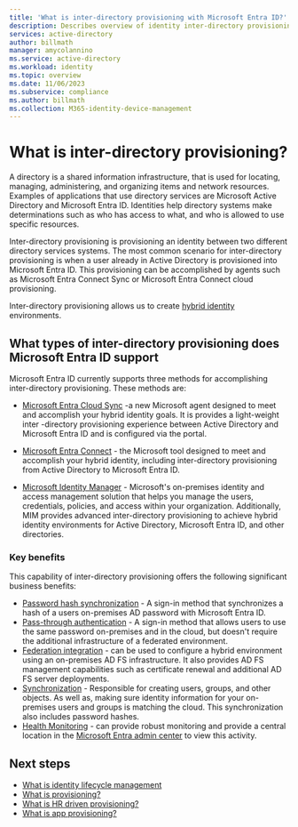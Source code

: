 ```yaml
---
title: 'What is inter-directory provisioning with Microsoft Entra ID?'
description: Describes overview of identity inter-directory provisioning.
services: active-directory
author: billmath
manager: amycolannino
ms.service: active-directory
ms.workload: identity
ms.topic: overview
ms.date: 11/06/2023
ms.subservice: compliance
ms.author: billmath
ms.collection: M365-identity-device-management
---
```


# What is inter-directory provisioning?

A directory is a shared information infrastructure, that is used for locating, managing, administering, and organizing items and network resources.  Examples of applications that use directory services are Microsoft Active Directory and Microsoft Entra ID.  Identities help directory systems make determinations such as who has access to what, and who is allowed to use specific resources.

Inter-directory provisioning is provisioning an identity between two different directory services systems.   The most common scenario for inter-directory provisioning is when a user already in Active Directory is provisioned into Microsoft Entra ID. This provisioning can be accomplished by agents such as Microsoft Entra Connect Sync or Microsoft Entra Connect cloud provisioning.

Inter-directory provisioning allows us to create [hybrid identity](whatis-hybrid-identity.md) environments.

<a name='what-types-of-inter-directory-provisioning-does-azure-ad-support'></a>

## What types of inter-directory provisioning does Microsoft Entra ID support

Microsoft Entra ID currently supports three methods for accomplishing inter-directory provisioning. These methods are:

- [Microsoft Entra Cloud Sync](./cloud-sync/what-is-cloud-sync.md) -a new Microsoft agent designed to meet and accomplish your hybrid identity goals.  It is provides a light-weight inter -directory provisioning experience between Active Directory and Microsoft Entra ID and is configured via the portal.

- [Microsoft Entra Connect](./connect/whatis-azure-ad-connect.md) - the Microsoft tool designed to meet and accomplish your hybrid identity, including inter-directory provisioning from Active Directory to Microsoft Entra ID.

- [Microsoft Identity Manager](/microsoft-identity-manager/microsoft-identity-manager-2016) - Microsoft's on-premises identity and access management solution that helps you manage the users, credentials, policies, and access within your organization. Additionally, MIM provides advanced inter-directory provisioning to achieve hybrid identity environments for Active Directory, Microsoft Entra ID, and other directories.

### Key benefits

This capability of inter-directory provisioning offers the following significant business benefits:

- [Password hash synchronization](./connect/whatis-phs.md) - A sign-in method that synchronizes a hash of a users on-premises AD password with Microsoft Entra ID.
- [Pass-through authentication](./connect/how-to-connect-pta.md) - A sign-in method that allows users to use the same password on-premises and in the cloud, but doesn't require the additional infrastructure of a federated environment.
- [Federation integration](./connect/how-to-connect-fed-whatis.md) - can be used to configure a hybrid environment using an on-premises AD FS infrastructure. It also provides AD FS management capabilities such as certificate renewal and additional AD FS server deployments.
- [Synchronization](./connect/how-to-connect-sync-whatis.md) - Responsible for creating users, groups, and other objects.  As well as, making sure identity information for your on-premises users and groups is matching the cloud.  This synchronization also includes password hashes.
- [Health Monitoring](./connect/whatis-azure-ad-connect.md) - can provide robust monitoring and provide a central location in the [Microsoft Entra admin center](https://entra.microsoft.com) to view this activity. 

## Next steps 
- [What is identity lifecycle management](~/id-governance/what-is-identity-lifecycle-management.md)
- [What is provisioning?](what-is-provisioning.md)
- [What is HR driven provisioning?](~/identity/app-provisioning/what-is-hr-driven-provisioning.md)
- [What is app provisioning?](~/identity/app-provisioning/user-provisioning.md)
